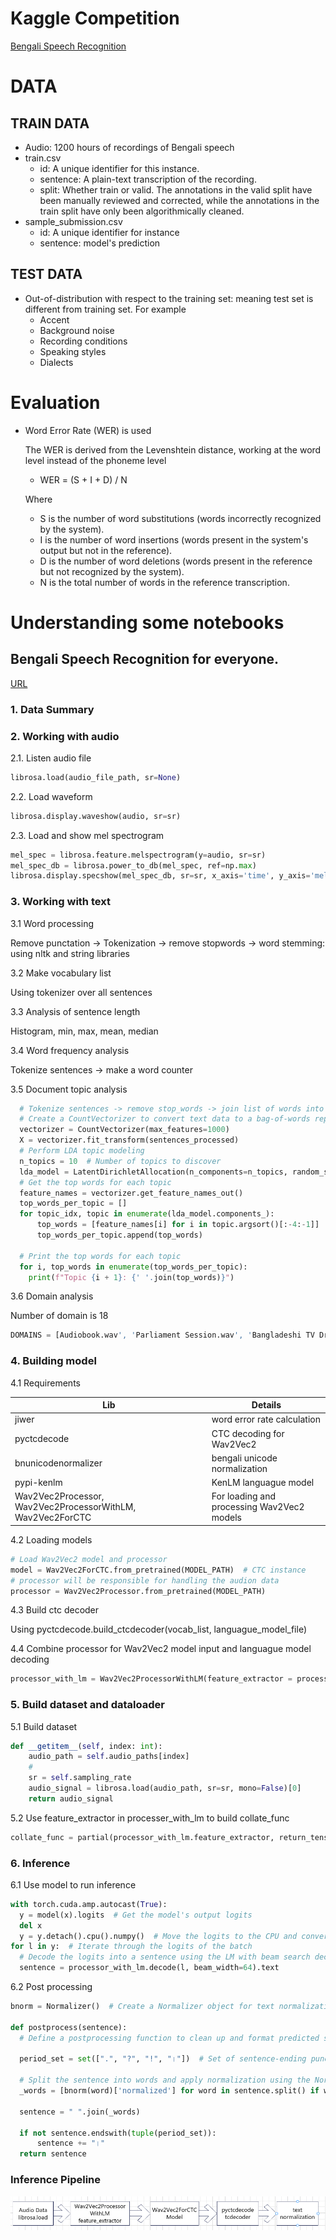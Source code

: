 # Kaggle Competition
[Bengali Speech Recognition](https://www.kaggle.com/competitions/bengaliai-speech)
# DATA
## TRAIN DATA
* Audio: 1200 hours of recordings of Bengali speech
* train.csv
  *  id: A unique identifier for this instance.
  * sentence:  A plain-text transcription of the recording.
  * split: Whether train or valid. The annotations in the valid split have been manually reviewed and corrected, while the annotations in the train split have only been algorithmically cleaned.
* sample_submission.csv
  * id: A unique identifier for instance
  * sentence: model's prediction
## TEST DATA
* Out-of-distribution with respect to the training set: meaning test set is different from training set. For example
  * Accent
  * Background noise
  * Recording conditions
  * Speaking styles
  * Dialects

# Evaluation
* Word Error Rate (WER) is used

    The WER is derived from the Levenshtein distance, working at the word level instead of the phoneme level 
    * WER = (S + I + D) / N 
    
    Where
    * S is the number of word substitutions (words incorrectly recognized by the system).
    * I is the number of word insertions (words present in the system's output but not in the reference).
    * D is the number of word deletions (words present in the reference but not recognized by the system).
    * N is the total number of words in the reference transcription.
# Understanding some notebooks
## Bengali Speech Recognition for everyone. 
[URL](https://www.kaggle.com/code/sujaykapadnis/bengali-speech-recognition-for-everyone/notebook#Step-0---Introduction)
### 1. Data Summary
### 2. Working with audio

  2.1. Listen audio file
  ```python
  librosa.load(audio_file_path, sr=None)
  ```      
  2.2. Load waveform
  ```python
  librosa.display.waveshow(audio, sr=sr)
  ```
  2.3. Load and show mel spectrogram

  ```python
  mel_spec = librosa.feature.melspectrogram(y=audio, sr=sr)
  mel_spec_db = librosa.power_to_db(mel_spec, ref=np.max)
  librosa.display.specshow(mel_spec_db, sr=sr, x_axis='time', y_axis='mel')
  ```

### 3. Working with text

  3.1 Word processing
    
  Remove punctation -> Tokenization -> remove stopwords -> word stemming: using nltk and string libraries
    
  3.2 Make vocabulary list

  Using tokenizer over all sentences
  
  3.3 Analysis of sentence length
        
  Histogram, min, max, mean, median

  3.4 Word frequency analysis

  Tokenize sentences -> make a word counter

  3.5 Document topic analysis

  ```python
    # Tokenize sentences -> remove stop_words -> join list of words into sentence (using space) -> then do these
    # Create a CountVectorizer to convert text data to a bag-of-words representation
    vectorizer = CountVectorizer(max_features=1000)
    X = vectorizer.fit_transform(sentences_processed)
    # Perform LDA topic modeling
    n_topics = 10  # Number of topics to discover
    lda_model = LatentDirichletAllocation(n_components=n_topics, random_state=42)
    # Get the top words for each topic
    feature_names = vectorizer.get_feature_names_out()
    top_words_per_topic = []
    for topic_idx, topic in enumerate(lda_model.components_):
        top_words = [feature_names[i] for i in topic.argsort()[:-4:-1]]
        top_words_per_topic.append(top_words)

    # Print the top words for each topic
    for i, top_words in enumerate(top_words_per_topic):
      print(f"Topic {i + 1}: {' '.join(top_words)}")
  ```
  3.6 Domain analysis

  Number of domain is 18
      
  ```python
  DOMAINS = [Audiobook.wav', 'Parliament Session.wav', 'Bangladeshi TV Drama.wav', 'Poem Recital.wav', 'Bengali Advertisement.wav', 'Puthi Literature.wav', 'Cartoon.wav', 'Slang Profanity.mp3', 'Debate.wav', 'Stage Drama Jatra.wav', 'Indian TV Drama.wav', 'Talk Show Interview.wav', 'Movie.wav','Telemedicine.mp3', 'News Presentation.wav', 'Waz Islamic Sermon.wav', 'Online Class.wav']

  ```
### 4. Building model
  
  4.1 Requirements

  | Lib    | Details |
  | -------- | ------- |
  | jiwer  | word error rate calculation    |
  | pyctcdecode | CTC decoding for Wav2Vec2     |
  | bnunicodenormalizer    | bengali unicode normalization    |
  | pypi-kenlm    | KenLM languague model    |
  | Wav2Vec2Processor, Wav2Vec2ProcessorWithLM, Wav2Vec2ForCTC   | For loading and processing Wav2Vec2 models    |

  4.2 Loading models

  ```python
  # Load Wav2Vec2 model and processor
  model = Wav2Vec2ForCTC.from_pretrained(MODEL_PATH)  # CTC instance
  # processor will be responsible for handling the audion data
  processor = Wav2Vec2Processor.from_pretrained(MODEL_PATH)
  ```

  4.3 Build ctc decoder

  Using pyctcdecode.build_ctcdecoder(vocab_list, languague_model_file)
  
  4.4 Combine processor for Wav2Vec2 model input and languague model decoding
  
  ```python
  processor_with_lm = Wav2Vec2ProcessorWithLM(feature_extractor = processor.feature_extractor, tokenizer = processor.tokenizer, decoder = decoder)
  ```
### 5. Build dataset and dataloader

  5.1 Build dataset

  ```python
  def __getitem__(self, index: int):
      audio_path = self.audio_paths[index]
      # 
      sr = self.sampling_rate
      audio_signal = librosa.load(audio_path, sr=sr, mono=False)[0]
      return audio_signal
  ```
  5.2 Use feature_extractor in processer_with_lm to build collate_func

  ```python
  collate_func = partial(processor_with_lm.feature_extractor, return_tensors="pt", sampling_rate=SAMPLING_RATE, padding=True)
  ```

### 6. Inference

  6.1 Use model to run inference

  ```python
  with torch.cuda.amp.autocast(True):
    y = model(x).logits  # Get the model's output logits
    del x
    y = y.detach().cpu().numpy()  # Move the logits to the CPU and convert to a numpy array
  for l in y:  # Iterate through the logits of the batch
    # Decode the logits into a sentence using the LM with beam search decoding
    sentence = processor_with_lm.decode(l, beam_width=64).text
  ```

  6.2 Post processing

  ```python
  bnorm = Normalizer()  # Create a Normalizer object for text normalization

  def postprocess(sentence):
    # Define a postprocessing function to clean up and format predicted sentences
    
    period_set = set([".", "?", "!", "।"])  # Set of sentence-ending punctuation
    
    # Split the sentence into words and apply normalization using the Normalizer
    _words = [bnorm(word)['normalized'] for word in sentence.split() if word]
    
    sentence = " ".join(_words)
    
    if not sentence.endswith(tuple(period_set)):
        sentence += "।"
    return sentence
  ```
### Inference Pipeline
![Inference Pipline](./drawings/training_pipeline.png)

  
    
  


    
      

  








